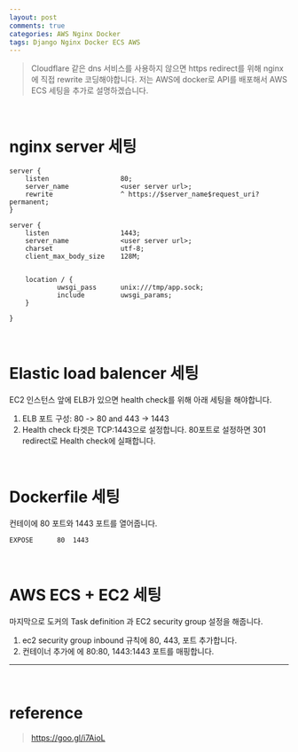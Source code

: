 ```yaml
---
layout: post
comments: true
categories: AWS Nginx Docker
tags: Django Nginx Docker ECS AWS
---
```


> Cloudflare 같은 dns 서비스를 사용하지 않으면 https redirect를 위해 nginx에 직접 rewrite 코딩해야합니다. 저는 AWS에 docker로 API를 배포해서 AWS ECS 세팅을 추가로 설명하겠습니다.

<br>

# nginx server 세팅

```
server {
    listen                  80;
    server_name             <user server url>;
    rewrite                 ^ https://$server_name$request_uri? permanent;
}

server {
    listen                  1443;
    server_name             <user server url>;
    charset                 utf-8;
    client_max_body_size    128M;


    location / {
            uwsgi_pass      unix:///tmp/app.sock;
            include         uwsgi_params;
    }

}
```

<br>

# Elastic load balencer 세팅

EC2 인스턴스 앞에 ELB가 있으면 health check를 위해 아래 세팅을 해야합니다.

1. ELB 포트 구성: 80 -> 80 and 443 -> 1443
2. Health check 타겟은 TCP:1443으로 설정합니다. 80포트로 설정하면 301 redirect로 Health check에 실패합니다.

<br>

# Dockerfile 세팅
컨테이에 80 포트와 1443 포트를 열어줍니다.

```
EXPOSE      80  1443
```

<br>

# AWS ECS + EC2 세팅
마지막으로 도커의 Task definition 과 EC2 security group 설정을 해줍니다.

1. ec2 security group inbound 규칙에 80, 443, 포트 추가합니다.
2. 컨테이너 추가에 에 80:80, 1443:1443 포트를 매핑합니다.

---

<br>

# reference
> https://goo.gl/i7AioL
